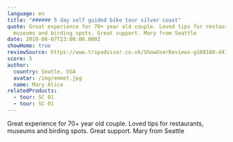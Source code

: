 ```yaml
---
language: en
title: "###### 5 day self guided bike tour silver coast"
quote: Great experience for 70+ year old couple. Loved tips for restaurants,
  museums and birding spots. Great support. Mary from Seattle
date: 2019-06-07T23:00:00.000Z
showHome: true
reviewSource: https://www.tripadvisor.co.uk/ShowUserReviews-g189180-d4105907-r687647755-Top_Bike_tours_Portugal-Porto_Porto_District_Northern_Portugal.html
score: 5
author:
  country: Seatle, USA
  avatar: /img/emmet.jpg
  name: Mary Alice
relatedProducts:
  - tour: SC 01
  - tour: SC 01
---
```

Great experience for 70+ year old couple. Loved tips for restaurants, museums and birding spots. Great support. Mary from Seattle
